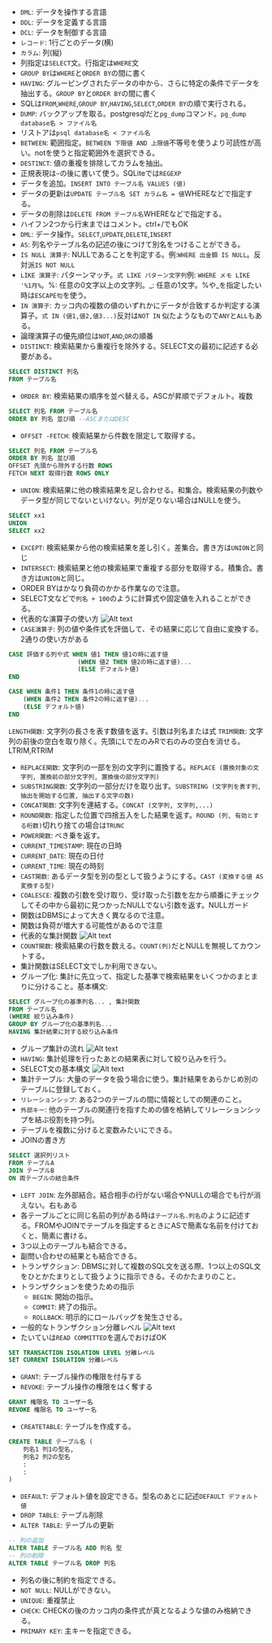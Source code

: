 - `DML`: データを操作する言語
- `DDL`: データを定義する言語
- `DCL`: データを制御する言語
- `レコード`: 1行ごとのデータ(横)
- `カラム`: 列(縦)
- 列指定は`SELECT`文。行指定は`WHERE`文
- `GROUP BY`は`WHERE`と`ORDER BY`の間に書く
- `HAVING`: グルーピングされたデータの中から、さらに特定の条件でデータを抽出する。`GROUP BY`と`ORDER BY`の間に書く
- SQLは`FROM`,`WHERE`,`GROUP BY`,`HAVING`,`SELECT`,`ORDER BY`の順で実行される。
- `DUMP`: バックアップを取る。postgresqlだと`pg_dump`コマンド。`pg_dump database名 > ファイル名`
- リストアは`psql database名 < ファイル名`
- `BETWEEN`: 範囲指定。`BETWEEN 下限値 AND 上限値`不等号を使うより可読性が高い。notを使うと指定範囲外を選択できる。
- `DESTINCT`: 値の重複を排除してカラムを抽出。
- 正規表現は`~`の後に書いて使う。SQLiteでは`REGEXP`
- データを追加。`INSERT INTO テーブル名 VALUES (値)`
- データの更新は`UPDATE テーブル名 SET カラム名 = 値`WHEREなどで指定する。
- データの削除は`DELETE FROM テーブル名`WHEREなどで指定する。
- ハイフン2つから行末まではコメント。ctrl+/でもOK
- `DML`: データ操作。`SELECT`,`UPDATE`,`DELETE`,`INSERT`
- `AS`: 列名やテーブル名の記述の後につけて別名をつけることができる。
- `IS NULL 演算子`: NULLであることを判定する。例:`WHERE 出金額 IS NULL`。反対派`IS NOT NULL`
- `LIKE 演算子`: パターンマッチ。`式 LIKE パターン文字列`例: `WHERE メモ LIKE '%1月%`。%: 任意の0文字以上の文字列。_: 任意の1文字。%や_を指定したい時は`ESCAPE句`を使う。
- `IN 演算子`: カッコ内の複数の値のいずれかにデータが合致するか判定する演算子。`式 IN (値1,値2,値3...)`反対は`NOT IN` 似たようなもので`ANY`と`ALL`もある。
- 論理演算子の優先順位は`NOT`,`AND`,`OR`の順番
- `DISTINCT`: 検索結果から重複行を除外する。SELECT文の最初に記述する必要がある。
```sql
SELECT DISTINCT 列名
FROM テーブル名
```
- `ORDER BY`: 検索結果の順序を並べ替える。ASCが昇順でデフォルト。複数
```sql
SELECT 列名 FROM テーブル名
ORDER BY 列名 並び順 --ASCまたはDESC
```
- `OFFSET -FETCH`: 検索結果から件数を限定して取得する。
```sql
SELECT 列名 FROM テーブル名
ORDER BY 列名 並び順
OFFSET 先頭から除外する行数 ROWS
FETCH NEXT 取得行数 ROWS ONLY
```
- `UNION`: 検索結果に他の検索結果を足し合わせる。和集合。検索結果の列数やデータ型が同じでないといけない。列が足りない場合はNULLを使う。
```sql
SELECT xx1
UNION
SELECT xx2
```
- `EXCEPT`: 検索結果から他の検索結果を差し引く。差集合。書き方は`UNION`と同じ
- `INTERSECT`: 検索結果と他の検索結果で重複する部分を取得する。積集合。書き方は`UNION`と同じ。
- ORDER BYはかなり負荷のかかる作業なので注意。
- SELECT文などで`列名 + 100`のように計算式や固定値を入れることができる。
- 代表的な演算子の使い方
![Alt text](image-1.png)
- `CASE演算子`: 列の値や条件式を評価して、その結果に応じて自由に変換する。2通りの使い方がある
```sql
CASE 評価する列や式 WHEN 値1 THEN 値1の時に返す値
                   (WHEN 値2 THEN 値2の時に返す値)...
                   (ELSE デフォルト値)
END
```
```sql
CASE WHEN 条件1 THEN 条件1の時に返す値
    (WHEN 条件2 THEN 条件2の時に返す値)...
    (ELSE デフォルト値)
END
```
`LENGTH関数`: 文字列の長さを表す数値を返す。引数は列名または式
`TRIM関数`: 文字列の前後の空白を取り除く。先頭にLで左のみRで右のみの空白を消せる。LTRIM,RTRIM
- `REPLACE関数`: 文字列の一部を別の文字列に置換する。`REPLACE (置換対象の文字列, 置換前の部分文字列, 置換後の部分文字列)`
- `SUBSTRING関数`: 文字列の一部分だけを取り出す。`SUBSTRING (文字列を表す列, 抽出を開始する位置, 抽出する文字の数)`
- `CONCAT関数`: 文字列を連結する。`CONCAT (文字列, 文字列,...)`
- `ROUND関数`: 指定した位置で四捨五入をした結果を返す。`ROUND (列, 有効とする桁数)`切れり捨ての場合は`TRUNC`
- `POWER関数`: べき乗を返す。
- `CURRENT_TIMESTAMP`: 現在の日時
- `CURRENT_DATE`: 現在の日付
- `CURRENT_TIME`: 現在の時刻
- `CAST関数`: あるデータ型を別の型として扱うようにする。`CAST (変換する値 AS 変換する型)`
- `COALESCE`: 複数の引数を受け取り、受け取った引数を左から順番にチェックしてその中から最初に見つかったNULLでない引数を返す。NULLガード
- 関数はDBMSによって大きく異なるので注意。
- 関数は負荷が増大する可能性があるので注意
- 代表的な集計関数
![Alt text](image-2.png)
- `COUNT関数`: 検索結果の行数を数える。`COUNT(列)`だとNULLを無視してカウントする。
- 集計関数はSELECT文でしか利用できない。
- グループ化: 集計に先立って、指定した基準で検索結果をいくつかのまとまりに分けること。基本構文:
```sql
SELECT グループ化の基準列名... , 集計関数
FROM テーブル名
(WHERE 絞り込み条件)
GROUP BY グループ化の基準列名...
HAVING 集計結果に対する絞り込み条件
```
- グループ集計の流れ
![Alt text](image-3.png)
- `HAVING`: 集計処理を行ったあとの結果表に対して絞り込みを行う。
- SELECT文の基本構文
![Alt text](image-4.png)
- 集計テーブル: 大量のデータを扱う場合に使う。集計結果をあらかじめ別のテーブルに登録しておく。
- `リレーションシップ`: ある2つのテーブルの間に情報としての関連のこと。
- `外部キー`: 他のテーブルの関連行を指すための値を格納してリレーションシップを結ぶ役割を持つ列。
- テーブルを複数に分けると変数みたいにできる。
- JOINの書き方
```sql
SELECT 選択列リスト
FROM テーブルA
JOIN テーブルB
ON 両テーブルの結合条件
```
- `LEFT JOIN`: 左外部結合。結合相手の行がない場合やNULLの場合でも行が消えない。右もある
- 各テーブルごとに同じ名前の列がある時は`テーブル名.列名`のように記述する。FROMやJOINでテーブルを指定するときにASで簡素な名前を付けておくと、簡素に書ける。
- 3つ以上のテーブルも結合できる。
- 副問い合わせの結果とも結合できる。
- トランザクション: DBMSに対して複数のSQL文を送る際、1つ以上のSQL文をひとかたまりとして扱うように指示できる。そのかたまりのこと。
- トランザクションを使うための指示
    - `BEGIN`: 開始の指示。
    - `COMMIT`: 終了の指示。
    - `ROLLBACK`: 明示的にロールバッグを発生させる。
- 一般的なトランザクション分離レベル
![Alt text](image-6.png)
- たいていは`READ COMMITTED`を選んでおけばOK
```sql
SET TRANSACTION ISOLATION LEVEL 分離レベル
SET CURRENT ISOLATION 分離レベル
```
- `GRANT`: テーブル操作の権限を付与する
- `REVOKE`: テーブル操作の権限をはく奪する
```sql
GRANT 権限名 TO ユーザー名
REVOKE 権限名 TO ユーザー名
```
- `CREATETABLE`: テーブルを作成する。
```sql
CREATE TABLE テーブル名 (
    列名1 列1の型名,
    列名2 列2の型名
    :
    :
)
```
- `DEFAULT`: デフォルト値を設定できる。型名のあとに記述`DEFAULT デフォルト値`
- `DROP TABLE`: テーブル削除
- `ALTER TABLE`: テーブルの更新
```sql
-- 列の追加
ALTER TABLE テーブル名 ADD 列名 型
-- 列の削除
ALTER TABLE テーブル名 DROP 列名
```
- 列名の後に制約を指定できる。
- `NOT NULL`: NULLができない。
- `UNIQUE`: 重複禁止
- `CHECK`: CHECKの後のカッコ内の条件式が真となるような値のみ格納できる。
- `PRIMARY KEY`: 主キーを指定できる。